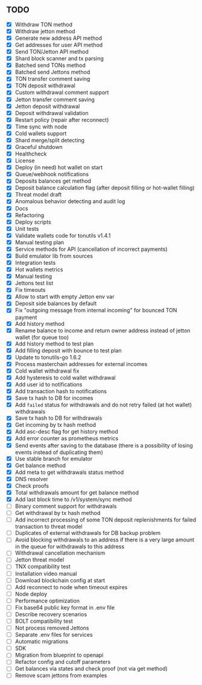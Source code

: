 ## TODO
- [x] Withdraw TON method
- [x] Withdraw jetton method
- [x] Generate new address API method
- [x] Get addresses for user API method
- [x] Send TON/Jetton API method
- [x] Shard block scanner and tx parsing
- [x] Batched send TONs method
- [x] Batched send Jettons method
- [x] TON transfer comment saving
- [x] TON deposit withdrawal
- [x] Custom withdrawal comment support
- [x] Jetton transfer comment saving
- [x] Jetton deposit withdrawal
- [x] Deposit withdrawal validation
- [x] Restart policy (repair after reconnect)
- [x] Time sync with node
- [x] Cold wallets support
- [x] Shard merge/split detecting
- [x] Graceful shutdown
- [x] Healthcheck
- [x] License
- [x] Deploy (in need) hot wallet on start 
- [x] Queue/webhook notifications
- [x] Deposits balances get method
- [x] Deposit balance calculation flag (after deposit filling or hot-wallet filling)
- [x] Threat model draft
- [x] Anomalous behavior detecting and audit log
- [x] Docs
- [x] Refactoring
- [x] Deploy scripts
- [x] Unit tests
- [x] Validate wallets code for tonutils v1.4.1
- [x] Manual testing plan
- [x] Service methods for API (cancellation of incorrect payments)
- [x] Build emulator lib from sources
- [x] Integration tests
- [x] Hot wallets metrics
- [x] Manual testing
- [x] Jettons test list
- [x] Fix timeouts
- [x] Allow to start with empty Jetton env var
- [x] Deposit side balances by default
- [x] Fix "outgoing message from internal incoming" for bounced TON payment 
- [x] Add history method
- [x] Rename balance to income and return owner address instead of jetton wallet (for queue too)
- [x] Add history method to test plan
- [x] Add filling deposit with bounce to test plan
- [x] Update to tonutils-go 1.6.2
- [x] Process masterchain addresses for external incomes
- [x] Cold wallet withdrawal fix
- [x] Add hysteresis to cold wallet withdrawal
- [x] Add user id to notifications
- [x] Add transaction hash to notifications
- [x] Save tx hash to DB for incomes
- [x] Add `failed` status for withdrawals and do not retry failed (at hot wallet) withdrawals
- [x] Save tx hash to DB for withdrawals
- [x] Get incoming by tx hash method
- [x] Add asc-desc flag for get history method
- [x] Add error counter as prometheus metrics
- [x] Send events after saving to the database (there is a possibility of losing events instead of duplicating them)
- [x] Use stable branch for emulator
- [x] Get balance method
- [x] Add meta to get withdrawals status method
- [x] DNS resolver
- [x] Check proofs
- [x] Total withdrawals amount for get balance method
- [x] Add last block time to /v1/system/sync method
- [ ] Binary comment support for withdrawals
- [ ] Get withdrawal by tx hash method
- [ ] Add incorrect processing of some TON deposit replenishments for failed transaction to threat model
- [ ] Duplicates of external withdrawals for DB backup problem
- [ ] Avoid blocking withdrawals to an address if there is a very large amount in the queue for withdrawals to this address
- [ ] Withdrawal cancellation mechanism
- [ ] Jetton threat model
- [ ] TNX compatibility test
- [ ] Installation video manual
- [ ] Download blockchain config at start
- [ ] Add reconnect to node when timeout expires
- [ ] Node deploy
- [ ] Performance optimization
- [ ] Fix base64 public key format in .env file
- [ ] Describe recovery scenarios
- [ ] BOLT compatibility test
- [ ] Not process removed Jettons
- [ ] Separate .env files for services
- [ ] Automatic migrations
- [ ] SDK
- [ ] Migration from blueprint to openapi
- [ ] Refactor config and cutoff parameters
- [ ] Get balances via states and check proof (not via get method)
- [ ] Remove scam jettons from examples
